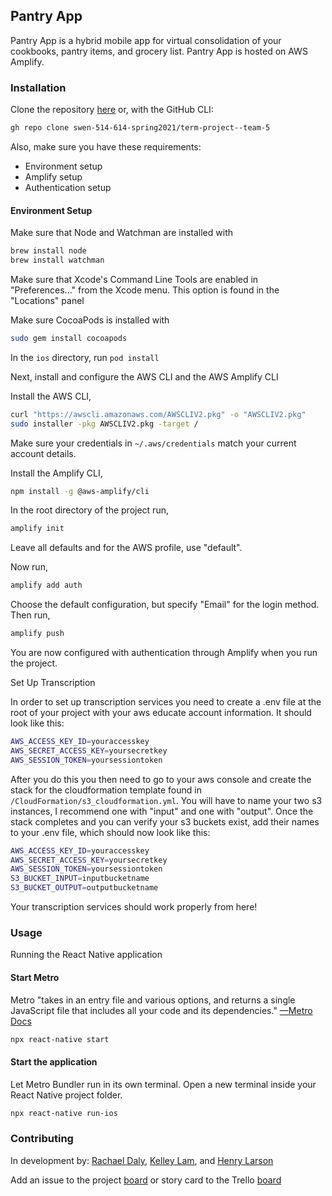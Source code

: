 ## Pantry App

Pantry App is a hybrid mobile app for virtual consolidation of your cookbooks, pantry items, and grocery list. Pantry App is hosted on AWS Amplify.

### Installation

Clone the repository [here](https://github.com/swen-514-614-spring2021/term-project--team-5.git) or,
with the GitHub CLI:

```bash
gh repo clone swen-514-614-spring2021/term-project--team-5
```

Also, make sure you have these requirements:

- Environment setup
- Amplify setup
- Authentication setup

#### Environment Setup

Make sure that Node and Watchman are installed with

```bash
brew install node
brew install watchman
```

Make sure that Xcode's Command Line Tools are enabled in "Preferences..." from the Xcode menu. This option is found in
the "Locations" panel

Make sure CocoaPods is installed with

```bash
sudo gem install cocoapods
```

In the `ios` directory, run `pod install`

Next, install and configure the AWS CLI and the AWS Amplify CLI

Install the AWS CLI,

```bash
curl "https://awscli.amazonaws.com/AWSCLIV2.pkg" -o "AWSCLIV2.pkg"
sudo installer -pkg AWSCLIV2.pkg -target /
```

Make sure your credentials in `~/.aws/credentials` match your current account details.

Install the Amplify CLI,

```bash
npm install -g @aws-amplify/cli
```

In the root directory of the project run,

```bash
amplify init
```

Leave all defaults and for the AWS profile, use "default".

Now run,

```bash
amplify add auth
```

Choose the default configuration, but specify "Email" for the login method.
Then run,

```bash
amplify push
```

You are now configured with authentication through Amplify when you run the project.

Set Up Transcription

In order to set up transcription services you need to create a .env file at the root of your project with your aws educate account information. It should look like this:

```bash
AWS_ACCESS_KEY_ID=youraccesskey
AWS_SECRET_ACCESS_KEY=yoursecretkey
AWS_SESSION_TOKEN=yoursessiontoken
```

After you do this you then need to go to your aws console and create the stack for the cloudformation template found in `/CloudFormation/s3_cloudformation.yml`. You will have to name your two s3 instances, I recommend one with "input" and one with "output". Once the stack completes and you can verify your s3 buckets exist, add their names to your .env file, which should now look like this:

```bash
AWS_ACCESS_KEY_ID=youraccesskey
AWS_SECRET_ACCESS_KEY=yoursecretkey
AWS_SESSION_TOKEN=yoursessiontoken
S3_BUCKET_INPUT=inputbucketname
S3_BUCKET_OUTPUT=outputbucketname
```

Your transcription services should work properly from here!

### Usage

Running the React Native application

#### Start Metro

Metro "takes in an entry file and various options, and returns a single JavaScript file that includes all your code and
its dependencies."
[—Metro Docs](https://facebook.github.io/metro/docs/concepts/)

```bash
npx react-native start
```

#### Start the application

Let Metro Bundler run in its own terminal. Open a new terminal inside your React Native project folder.

```bash
npx react-native run-ios
```

### Contributing

In development by:
[Rachael Daly](https://github.com/RachaelDaly),
[Kelley Lam](https://github.com/kxl1360),
and [Henry Larson](https://github.com/hxl1116)

Add an issue to the project
[board](https://github.com/swen-514-614-spring2021/term-project--team-5/projects/1)
or story card to the Trello
[board](https://trello.com/b/ZunSFauw/kanban-template)
